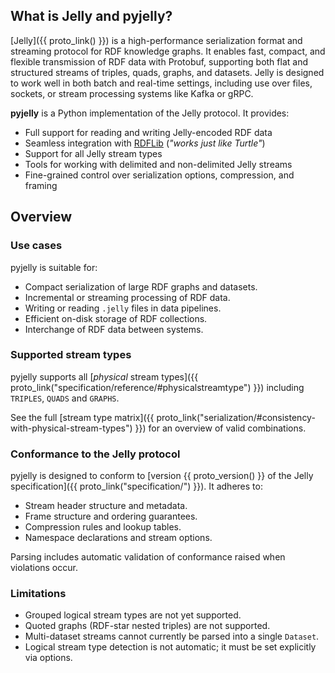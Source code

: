 ## What is Jelly and pyjelly?

[Jelly]({{ proto_link() }}) is a high-performance serialization format and streaming protocol for RDF knowledge graphs. It enables fast, compact, and flexible transmission of RDF data with Protobuf, supporting both flat and structured streams of triples, quads, graphs, and datasets. Jelly is designed to work well in both batch and real-time settings, including use over files, sockets, or stream processing systems like Kafka or gRPC.

**pyjelly** is a Python implementation of the Jelly protocol. It provides:

* Full support for reading and writing Jelly-encoded RDF data
* Seamless integration with [RDFLib](https://rdflib.readthedocs.io/) (*"works just like Turtle"*)
* Support for all Jelly stream types
* Tools for working with delimited and non-delimited Jelly streams
* Fine-grained control over serialization options, compression, and framing

## Overview

### Use cases

pyjelly is suitable for:

* Compact serialization of large RDF graphs and datasets.
* Incremental or streaming processing of RDF data.
* Writing or reading `.jelly` files in data pipelines.
* Efficient on-disk storage of RDF collections.
* Interchange of RDF data between systems.

### Supported stream types

pyjelly supports all [*physical* stream types]({{ proto_link("specification/reference/#physicalstreamtype") }}) including `TRIPLES`, `QUADS` and `GRAPHS`.

See the full [stream type matrix]({{ proto_link("serialization/#consistency-with-physical-stream-types") }}) for an overview of valid combinations.

### Conformance to the Jelly protocol

pyjelly is designed to conform to [version {{ proto_version() }} of the Jelly specification]({{ proto_link("specification/") }}). It adheres to:

* Stream header structure and metadata.
* Frame structure and ordering guarantees.
* Compression rules and lookup tables.
* Namespace declarations and stream options.

Parsing includes automatic validation of conformance raised when violations occur.

### Limitations

* Grouped logical stream types are not yet supported.
* Quoted graphs (RDF-star nested triples) are not supported.
* Multi-dataset streams cannot currently be parsed into a single `Dataset`.
* Logical stream type detection is not automatic; it must be set explicitly via options.
